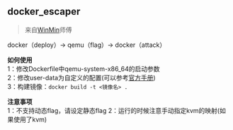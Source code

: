 ## docker_escaper

>来自[WinMin](https://github.com/WinMin)师傅

docker（deploy）-> qemu（flag）-> docker（attack）

**如何使用**  
1：修改Dockerfile中qemu-system-x86_64的启动参数  
2：修改user-data为自定义的配置(可以参考[官方手册](https://cloudinit.readthedocs.io/en/latest/))  
3：构建镜像：`docker build -t <镜像名> .`


**注意事项**  
1：不支持动态flag，请设定静态flag
2：运行的时候注意手动指定kvm的映射(如果使用了kvm)
